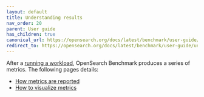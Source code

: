 ```yaml
---
layout: default
title: Understanding results
nav_order: 20
parent: User guide
has_children: true
canonical_url: https://opensearch.org/docs/latest/benchmark/user-guide/understanding-results/index/
redirect_to: https://opensearch.org/docs/latest/benchmark/user-guide/understanding-results/index/
---
```


After a [running a workload]({{site.url}}{{site.baseurl}}/benchmark/user-guide/working-with-workloads/running-workloads/), OpenSearch Benchmark produces a series of metrics. The following pages details:

- [How metrics are reported]({{site.url}}{{site.baseurl}}/benchmark/user-guide/understanding-results/summary-reports/)
- [How to visualize metrics]({{site.url}}{{site.baseurl}}/benchmark/user-guide/understanding-results/telemetry/)